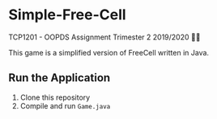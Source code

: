 # Simple-Free-Cell
TCP1201 - OOPDS Assignment Trimester 2 2019/2020 👩‍💻

This game is a simplified version of FreeCell written in Java.

## Run the Application

1. Clone this repository
2. Compile and run `Game.java`
